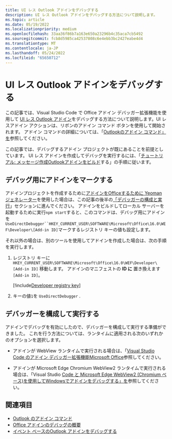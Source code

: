 ```yaml
---
title: UI レス Outlook アドインをデバッグする
description: UI レス Outlook アドインをデバッグする方法について説明します。
ms.topic: article
ms.date: 05/19/2022
ms.localizationpriority: medium
ms.openlocfilehash: 33aa36f86b7a163e650a23296b4c35aca7cb5492
ms.sourcegitcommit: fcb8d5985ca42537808c6e4ebb3bc2427eabe4d4
ms.translationtype: MT
ms.contentlocale: ja-JP
ms.lasthandoff: 05/24/2022
ms.locfileid: "65650712"
---
```

# <a name="debug-your-ui-less-outlook-add-in"></a>UI レス Outlook アドインをデバッグする

この記事では、Visual Studio Code で Office アドイン デバッガー拡張機能を使用して [UI レス Outlook アドイン](add-in-commands-for-outlook.md#executing-a-javascript-function)をデバッグする方法について説明します。UI レスアドイン アクションは、リボンのアドイン コマンド ボタンを使用して開始されます。 アドイン コマンドの詳細については、「[Outlookのアドイン コマンド」を](add-in-commands-for-outlook.md)参照してください。

この記事では、デバッグするアドイン プロジェクトが既にあることを前提としています。 UI レス アドインを作成してデバッグを実行するには、「[チュートリアル: メッセージ作成Outlookアドインをビルド](../tutorials/outlook-tutorial.md)する」の手順に従います。

## <a name="mark-your-add-in-for-debugging"></a>デバッグ用にアドインをマークする

アドインプロジェクトを作成するために[アドインをOfficeするために Yeoman ジェネレーター](../develop/yeoman-generator-overview.md)を使用した場合は、この記事の後半の[「デバッガーの構成と実行](#configure-and-run-the-debugger)」セクションに進んでください。 アドインをビルドしてローカル サーバーを起動するために実行`npm start`すると、このコマンドは、デバッグ用にアドインを`UseDirectDebugger``HKEY_CURRENT_USER\SOFTWARE\Microsoft\Office\16.0\WEF\Developer\[Add-in ID]`マークするレジストリ キーの値も設定します。

それ以外の場合は、別のツールを使用してアドインを作成した場合は、次の手順を実行します。

1. レジストリ キーに `HKEY_CURRENT_USER\SOFTWARE\Microsoft\Office\16.0\WEF\Developer\[Add-in ID]` 移動します。 アドインのマニフェストの **ID に** 置き換えます`[Add-in ID]`。

    [!include[Developer registry key](../includes/developer-registry-key.md)]

1. キーの値`1`を `UseDirectDebugger` .

## <a name="configure-and-run-the-debugger"></a>デバッガーを構成して実行する

アドインでデバッグを有効にしたので、デバッガーを構成して実行する準備ができました。 これを行う方法については、ランタイムに適用される次のいずれかのオプションを選択します。

- アドインが WebView ランタイムで実行される場合は、「[Visual Studio Code のアドイン デバッガー拡張機能Microsoft Office](../testing/debug-with-vs-extension.md)参照してください。

- アドインが Microsoft Edge Chromium WebView2 ランタイムで実行される場合は、「Visual Studio [Code と Microsoft Edge WebView2 (Chromium ベース)を使用してWindowsでアドインをデバッグする」を](../testing/debug-desktop-using-edge-chromium.md)参照してください。

## <a name="see-also"></a>関連項目

- [Outlook のアドイン コマンド](add-in-commands-for-outlook.md)
- [Office アドインのデバッグの概要](../testing/debug-add-ins-overview.md)
- [イベント ベースのOutlook アドインをデバッグする](debug-autolaunch.md)
